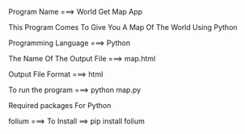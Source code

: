 Program Name ===> World Get Map App

This Program Comes To Give You A Map Of The World Using Python

Programming Language ===> Python

The Name Of The Output File ===> map.html

Output File Format ===> html

To run the program ===> python map.py

Required packages For Python

folium ===> To Install ==> pip install folium

